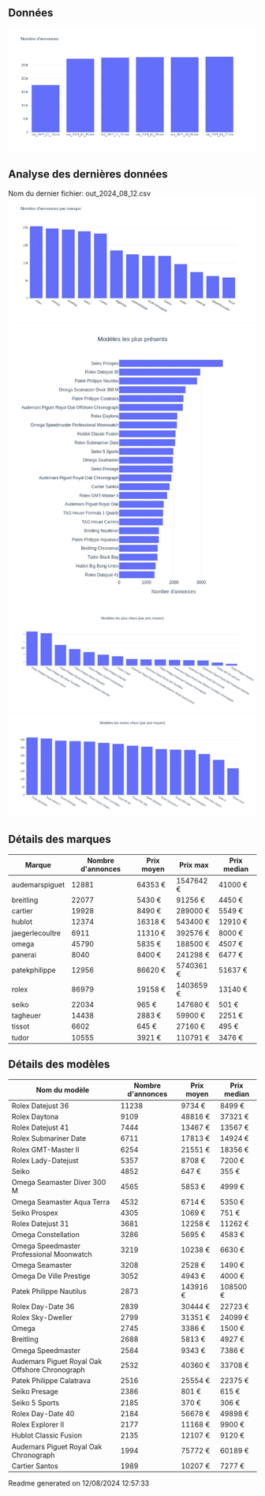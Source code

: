 
## Données
![image](./out/count_per_day.jpeg)

## Analyse des dernières données
Nom du dernier fichier: out_2024_08_12.csv
![image](./out/count_per_brand.jpeg)
![image](./out/count_per_name.jpeg)
![image](./out/avg_price_per_name_desc.jpeg)
![image](./out/avg_price_per_name_asc.jpeg)

## Détails des marques
|Marque|Nombre d'annonces|Prix moyen|Prix max|Prix median|
|------|-----------------|----------|--------|-----------|
|audemarspiguet|12881|64353 €|1547642 €|41000 €| 
|breitling|22077|5430 €|91256 €|4450 €| 
|cartier|19928|8490 €|289000 €|5549 €| 
|hublot|12374|16318 €|543400 €|12910 €| 
|jaegerlecoultre|6911|11310 €|392576 €|8000 €| 
|omega|45790|5835 €|188500 €|4507 €| 
|panerai|8040|8400 €|241298 €|6477 €| 
|patekphilippe|12956|86620 €|5740361 €|51637 €| 
|rolex|86979|19158 €|1403659 €|13140 €| 
|seiko|22034|965 €|147680 €|501 €| 
|tagheuer|14438|2883 €|59900 €|2251 €| 
|tissot|6602|645 €|27160 €|495 €| 
|tudor|10555|3921 €|110791 €|3476 €| 

## Détails des modèles
Nom du modèle|Nombre d'annonces|Prix moyen|Prix median|
|-------------|-----------------|----------|-----------|
|               Rolex Datejust 36|11238|9734 €|8499 €| 
|               Rolex Daytona|9109|48816 €|37321 €| 
|               Rolex Datejust 41|7444|13467 €|13567 €| 
|               Rolex Submariner Date|6711|17813 €|14924 €| 
|               Rolex GMT-Master II|6254|21551 €|18356 €| 
|               Rolex Lady-Datejust|5357|8708 €|7200 €| 
|               Seiko|4852|647 €|355 €| 
|               Omega Seamaster Diver 300 M|4565|5853 €|4999 €| 
|               Omega Seamaster Aqua Terra|4532|6714 €|5350 €| 
|               Seiko Prospex|4305|1069 €|751 €| 
|               Rolex Datejust 31|3681|12258 €|11262 €| 
|               Omega Constellation|3286|5695 €|4583 €| 
|               Omega Speedmaster Professional Moonwatch|3219|10238 €|6630 €| 
|               Omega Seamaster|3208|2528 €|1490 €| 
|               Omega De Ville Prestige|3052|4943 €|4000 €| 
|               Patek Philippe Nautilus|2873|143916 €|108500 €| 
|               Rolex Day-Date 36|2839|30444 €|22723 €| 
|               Rolex Sky-Dweller|2799|31351 €|24099 €| 
|               Omega|2745|3386 €|1500 €| 
|               Breitling|2688|5813 €|4927 €| 
|               Omega Speedmaster|2584|9343 €|7386 €| 
|               Audemars Piguet Royal Oak Offshore Chronograph|2532|40360 €|33708 €| 
|               Patek Philippe Calatrava|2516|25554 €|22375 €| 
|               Seiko Presage|2386|801 €|615 €| 
|               Seiko 5 Sports|2185|370 €|306 €| 
|               Rolex Day-Date 40|2184|56678 €|49898 €| 
|               Rolex Explorer II|2177|11168 €|9900 €| 
|               Hublot Classic Fusion|2135|12107 €|9120 €| 
|               Audemars Piguet Royal Oak Chronograph|1994|75772 €|60189 €| 
|               Cartier Santos|1989|10207 €|7277 €| 


 Readme generated on 12/08/2024 12:57:33